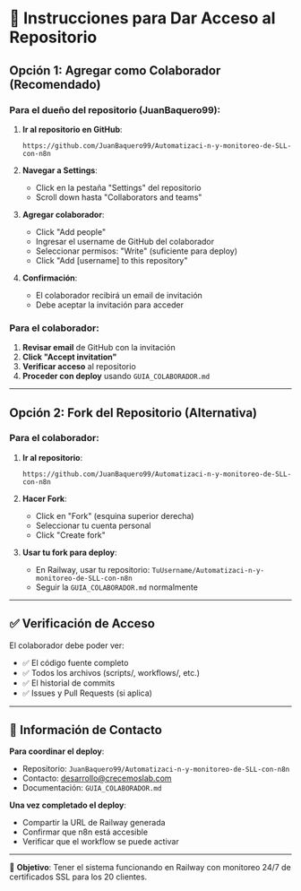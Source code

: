 # 🤝 Instrucciones para Dar Acceso al Repositorio

## Opción 1: Agregar como Colaborador (Recomendado)

### Para el dueño del repositorio (JuanBaquero99):

1. **Ir al repositorio en GitHub**:
   ```
   https://github.com/JuanBaquero99/Automatizaci-n-y-monitoreo-de-SLL-con-n8n
   ```

2. **Navegar a Settings**:
   - Click en la pestaña "Settings" del repositorio
   - Scroll down hasta "Collaborators and teams"

3. **Agregar colaborador**:
   - Click "Add people"
   - Ingresar el username de GitHub del colaborador
   - Seleccionar permisos: "Write" (suficiente para deploy)
   - Click "Add [username] to this repository"

4. **Confirmación**:
   - El colaborador recibirá un email de invitación
   - Debe aceptar la invitación para acceder

### Para el colaborador:

1. **Revisar email** de GitHub con la invitación
2. **Click "Accept invitation"**
3. **Verificar acceso** al repositorio
4. **Proceder con deploy** usando `GUIA_COLABORADOR.md`

---

## Opción 2: Fork del Repositorio (Alternativa)

### Para el colaborador:

1. **Ir al repositorio**:
   ```
   https://github.com/JuanBaquero99/Automatizaci-n-y-monitoreo-de-SLL-con-n8n
   ```

2. **Hacer Fork**:
   - Click en "Fork" (esquina superior derecha)
   - Seleccionar tu cuenta personal
   - Click "Create fork"

3. **Usar tu fork para deploy**:
   - En Railway, usar tu repositorio: `TuUsername/Automatizaci-n-y-monitoreo-de-SLL-con-n8n`
   - Seguir la `GUIA_COLABORADOR.md` normalmente

---

## ✅ Verificación de Acceso

El colaborador debe poder ver:
- ✅ El código fuente completo
- ✅ Todos los archivos (scripts/, workflows/, etc.)
- ✅ El historial de commits
- ✅ Issues y Pull Requests (si aplica)

---

## 📧 Información de Contacto

**Para coordinar el deploy**:
- Repositorio: `JuanBaquero99/Automatizaci-n-y-monitoreo-de-SLL-con-n8n`
- Contacto: desarrollo@crecemoslab.com
- Documentación: `GUIA_COLABORADOR.md`

**Una vez completado el deploy**:
- Compartir la URL de Railway generada
- Confirmar que n8n está accesible
- Verificar que el workflow se puede activar

---

🎯 **Objetivo**: Tener el sistema funcionando en Railway con monitoreo 24/7 de certificados SSL para los 20 clientes.

